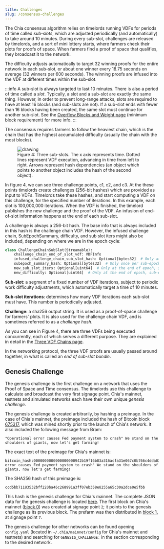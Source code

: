 ```yaml
---
title: Challenges
slug: /consensus-challenges
---
```


The Chia consensus algorithm relies on timelords running VDFs for periods of time called _sub-slots_, which are adjusted periodically (and automatically) to take around 10 minutes. During every sub-slot, challenges are released by timelords, and a sort of mini lottery starts, where farmers check their plots for proofs of space. When farmers find a proof of space that qualifies, they broadcast it to the network.

The difficulty adjusts automatically to target 32 winning proofs for the entire network in each sub-slot, or about one winner every 18.75 seconds on average (32 winners per 600 seconds). The winning proofs are infused into the VDF at different times within the sub-slot.

:::info
A sub-slot is always targeted to last 10 minutes. There is also a period of time called a _slot_. Typically, a slot and a sub-slot are exactly the same thing. However, in order to prevent long-range attacks, slots are required to have at least 16 blocks (and sub-slots are not). If a sub-slot ends with fewer than 16 blocks having been created, the same slot must continue for another sub-slot. See the [Overflow Blocks and Weight page](/overflow-blocks#minimum-block-requirement) (minimum block requirement) for more info.
:::

The consensus requires farmers to follow the heaviest chain, which is the chain that has the highest accumulated difficulty (usually the chain with the most blocks).

<figure>
<img src="/img/challenges.png" alt="drawing"/>
<figcaption>
Figure 4: Three sub-slots. The x axis represents time. Dotted lines represent VDF execution, advancing in time from left to right. Arrows represent hash dependencies (an object which points to another object includes the hash of the second object). 
</figcaption>
</figure>

In figure 4, we can see three challenge points, c1, c2, and c3. At the these points timelords create challenges (256-bit hashes) which are provided as input to VDFs. Timelords take these hashes, and start computing a VDF on this challenge, for the specified number of iterations. In this example, each slot is 100,000,000 iterations. When the VDF is finished, the timelord publishes the new challenge and the proof of the VDF. An infusion of end-of-slot information happens at the end of each sub-slot.

A challenge is always a 256-bit hash. The base info that is always included in this hash is the challenge chain VDF. However, the infused challenge chain, SubEpochSummary, difficulty, and sub slot iters might also be included, depending on where we are in the epoch cycle:

```python
class ChallengeChainSubSlot(Streamable):
    challenge_chain_end_of_slot_vdf: VDFInfo
    infused_challenge_chain_sub_slot_hash: Optional[bytes32]  # Only at the end of a slot
    subepoch_summary_hash: Optional[bytes32]  # Only once per sub-epoch, and one sub-epoch delayed
    new_sub_slot_iters: Optional[uint64]  # Only at the end of epoch, sub-epoch, and slot
    new_difficulty: Optional[uint64]  # Only at the end of epoch, sub-epoch, and slot
```

**Sub-slot**: a segment of a fixed number of VDF iterations, subject to periodic work difficulty adjustments, which automatically target a time of 10 minutes.

**Sub-slot iterations**: determines how many VDF iterations each sub-slot must have. This number is periodically adjusted.

**Challenge**: a sha256 output string. It is used as a proof-of-space challenge for farmers' plots. It is also used for the challenge chain VDF, and is sometimes referred to as a _challenge hash_.

As you can see in Figure 4, there are three VDFs being executed concurrently, each of which serves a different purpose. They are explained in detail in the [Three VDF Chains page](/three-vdf-chains).

In the networking protocol, the three VDF proofs are usually passed around together, in what is called an _end of sub-slot bundle_.

## Genesis Challenge

The genesis challenge is the first challenge on a network that uses the Proof of Space and Time consensus. The timelords use this challenge to calculate and broadcast the very first signage point. Chia's mainnet, testnets and simulated networks each have their own unique _genesis challenge_.

The genesis challenge is created arbitrarily, by hashing a preimage. In the case of Chia's mainnet, the preimage included the hash of Bitcoin block [675317](https://www.blockchain.com/explorer/blocks/btc/675317), which was mined shortly prior to the launch of Chia's network. It also included the following message from Bram:

`"Operational error causes Fed payment system to crash" We stand on the shoulders of giants, now let's get farming!`

The exact text of the preimage for Chia's mainnet is:

```
bitcoin_hash:0000000000000000000942b19f16b83a316acfa31e067c0b766c4dda034dc37f,bram_message:"Operational error causes Fed payment system to crash" We stand on the shoulders of giants, now let's get farming!
```

The SHA256 hash of this preimage is:

```
ccd5bb71183532bff220ba46c268991a3ff07eb358e8255a65c30a2dce0e5fbb
```

This hash is the genesis challenge for Chia's mainnet. The complete JSON data for the genesis challenge is located [here](https://download.chia.net/notify/mainnet_alert.txt). The first block on Chia's mainnet ([block 0](https://www.spacescan.io/block/0)) was created at signage point `2`; it points to the genesis challenge as its previous block. The prefarm was then distributed in [block 1](https://www.spacescan.io/block/1), at signage point `7`.

The genesis challenge for other networks can be found opening `config.yaml` (located in `~/.chia/mainnet/config` for Chia's mainnet and testnets) and searching for `GENESIS_CHALLENGE:` in the section corresponding to the desired network.